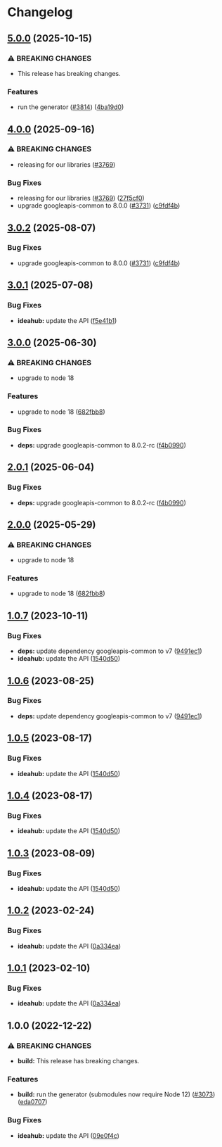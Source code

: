 # Changelog

## [5.0.0](https://github.com/googleapis/google-api-nodejs-client/compare/ideahub-v4.0.0...ideahub-v5.0.0) (2025-10-15)


### ⚠ BREAKING CHANGES

* This release has breaking changes.

### Features

* run the generator ([#3814](https://github.com/googleapis/google-api-nodejs-client/issues/3814)) ([4ba19d0](https://github.com/googleapis/google-api-nodejs-client/commit/4ba19d068b2b8deb28d773ebc6a3418f5e4a7162))

## [4.0.0](https://github.com/googleapis/google-api-nodejs-client/compare/ideahub-v3.0.1...ideahub-v4.0.0) (2025-09-16)


### ⚠ BREAKING CHANGES

* releasing for our libraries ([#3769](https://github.com/googleapis/google-api-nodejs-client/issues/3769))

### Bug Fixes

* releasing for our libraries ([#3769](https://github.com/googleapis/google-api-nodejs-client/issues/3769)) ([27f5cf0](https://github.com/googleapis/google-api-nodejs-client/commit/27f5cf0a0190a5e8e8bf970f7a7cf77c409f093e))
* upgrade googleapis-common to 8.0.0  ([#3731](https://github.com/googleapis/google-api-nodejs-client/issues/3731)) ([c9fdf4b](https://github.com/googleapis/google-api-nodejs-client/commit/c9fdf4b34d6c9bcf608eee35dd281d4680be9797))

## [3.0.2](https://github.com/googleapis/google-api-nodejs-client/compare/ideahub-v3.0.1...ideahub-v3.0.2) (2025-08-07)


### Bug Fixes

* upgrade googleapis-common to 8.0.0  ([#3731](https://github.com/googleapis/google-api-nodejs-client/issues/3731)) ([c9fdf4b](https://github.com/googleapis/google-api-nodejs-client/commit/c9fdf4b34d6c9bcf608eee35dd281d4680be9797))

## [3.0.1](https://github.com/googleapis/google-api-nodejs-client/compare/ideahub-v3.0.0...ideahub-v3.0.1) (2025-07-08)


### Bug Fixes

* **ideahub:** update the API ([f5e41b1](https://github.com/googleapis/google-api-nodejs-client/commit/f5e41b164610d48dba5e95dfcc0c89c0784a7a6c))

## [3.0.0](https://github.com/googleapis/google-api-nodejs-client/compare/ideahub-v2.0.1...ideahub-v3.0.0) (2025-06-30)


### ⚠ BREAKING CHANGES

* upgrade to node 18

### Features

* upgrade to node 18 ([682fbb8](https://github.com/googleapis/google-api-nodejs-client/commit/682fbb869189ae92b3e9a194d37d0548af0c1f92))


### Bug Fixes

* **deps:** upgrade googleapis-common to 8.0.2-rc ([f4b0990](https://github.com/googleapis/google-api-nodejs-client/commit/f4b099071040cfbcfe4a2e7d487d45ee93b369e0))

## [2.0.1](https://github.com/googleapis/google-api-nodejs-client/compare/ideahub-v2.0.0...ideahub-v2.0.1) (2025-06-04)


### Bug Fixes

* **deps:** upgrade googleapis-common to 8.0.2-rc ([f4b0990](https://github.com/googleapis/google-api-nodejs-client/commit/f4b099071040cfbcfe4a2e7d487d45ee93b369e0))

## [2.0.0](https://github.com/googleapis/google-api-nodejs-client/compare/ideahub-v1.0.7...ideahub-v2.0.0) (2025-05-29)


### ⚠ BREAKING CHANGES

* upgrade to node 18

### Features

* upgrade to node 18 ([682fbb8](https://github.com/googleapis/google-api-nodejs-client/commit/682fbb869189ae92b3e9a194d37d0548af0c1f92))

## [1.0.7](https://github.com/googleapis/google-api-nodejs-client/compare/ideahub-v1.0.6...ideahub-v1.0.7) (2023-10-11)


### Bug Fixes

* **deps:** update dependency googleapis-common to v7 ([9491ec1](https://github.com/googleapis/google-api-nodejs-client/commit/9491ec1cdc3c413e7d73edcfcd59cf5c28a7c855))
* **ideahub:** update the API ([1540d50](https://github.com/googleapis/google-api-nodejs-client/commit/1540d50df9a1b80c8a78dd89bae9922bac3fc122))

## [1.0.6](https://github.com/googleapis/google-api-nodejs-client/compare/ideahub-v1.0.5...ideahub-v1.0.6) (2023-08-25)


### Bug Fixes

* **deps:** update dependency googleapis-common to v7 ([9491ec1](https://github.com/googleapis/google-api-nodejs-client/commit/9491ec1cdc3c413e7d73edcfcd59cf5c28a7c855))

## [1.0.5](https://github.com/googleapis/google-api-nodejs-client/compare/ideahub-v1.0.4...ideahub-v1.0.5) (2023-08-17)


### Bug Fixes

* **ideahub:** update the API ([1540d50](https://github.com/googleapis/google-api-nodejs-client/commit/1540d50df9a1b80c8a78dd89bae9922bac3fc122))

## [1.0.4](https://github.com/googleapis/google-api-nodejs-client/compare/ideahub-v1.0.3...ideahub-v1.0.4) (2023-08-17)


### Bug Fixes

* **ideahub:** update the API ([1540d50](https://github.com/googleapis/google-api-nodejs-client/commit/1540d50df9a1b80c8a78dd89bae9922bac3fc122))

## [1.0.3](https://github.com/googleapis/google-api-nodejs-client/compare/ideahub-v1.0.2...ideahub-v1.0.3) (2023-08-09)


### Bug Fixes

* **ideahub:** update the API ([1540d50](https://github.com/googleapis/google-api-nodejs-client/commit/1540d50df9a1b80c8a78dd89bae9922bac3fc122))

## [1.0.2](https://github.com/googleapis/google-api-nodejs-client/compare/ideahub-v1.0.1...ideahub-v1.0.2) (2023-02-24)


### Bug Fixes

* **ideahub:** update the API ([0a334ea](https://github.com/googleapis/google-api-nodejs-client/commit/0a334ea6717ab691eeda6a697cefeea079d9a2f3))

## [1.0.1](https://github.com/googleapis/google-api-nodejs-client/compare/ideahub-v1.0.0...ideahub-v1.0.1) (2023-02-10)


### Bug Fixes

* **ideahub:** update the API ([0a334ea](https://github.com/googleapis/google-api-nodejs-client/commit/0a334ea6717ab691eeda6a697cefeea079d9a2f3))

## 1.0.0 (2022-12-22)


### ⚠ BREAKING CHANGES

* **build:** This release has breaking changes.

### Features

* **build:** run the generator (submodules now require Node 12) ([#3073](https://github.com/googleapis/google-api-nodejs-client/issues/3073)) ([eda0707](https://github.com/googleapis/google-api-nodejs-client/commit/eda07079dadab46a80b6f9ede618f4f43030169e))


### Bug Fixes

* **ideahub:** update the API ([09e0f4c](https://github.com/googleapis/google-api-nodejs-client/commit/09e0f4ce3800fe65b283f28635115d725cc05851))
